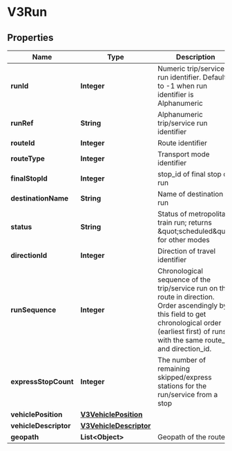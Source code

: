 # V3Run

## Properties
Name | Type | Description | Notes
------------ | ------------- | ------------- | -------------
**runId** | **Integer** | Numeric trip/service run identifier. Defaults to -1 when run identifier is Alphanumeric |  [optional]
**runRef** | **String** | Alphanumeric trip/service run identifier |  [optional]
**routeId** | **Integer** | Route identifier |  [optional]
**routeType** | **Integer** | Transport mode identifier |  [optional]
**finalStopId** | **Integer** | stop_id of final stop of run |  [optional]
**destinationName** | **String** | Name of destination of run |  [optional]
**status** | **String** | Status of metropolitan train run; returns \&quot;scheduled\&quot; for other modes |  [optional]
**directionId** | **Integer** | Direction of travel identifier |  [optional]
**runSequence** | **Integer** | Chronological sequence of the trip/service run on the route in direction. Order ascendingly by this field to get chronological order (earliest first) of runs with the same route_id and direction_id. |  [optional]
**expressStopCount** | **Integer** | The number of remaining skipped/express stations for the run/service from a stop |  [optional]
**vehiclePosition** | [**V3VehiclePosition**](V3VehiclePosition.md) |  |  [optional]
**vehicleDescriptor** | [**V3VehicleDescriptor**](V3VehicleDescriptor.md) |  |  [optional]
**geopath** | **List&lt;Object&gt;** | Geopath of the route |  [optional]
